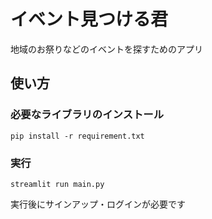 # イベント見つける君
地域のお祭りなどのイベントを探すためのアプリ
## 使い方
### 必要なライブラリのインストール
`pip install -r requirement.txt`
### 実行
`streamlit run main.py`

実行後にサインアップ・ログインが必要です
